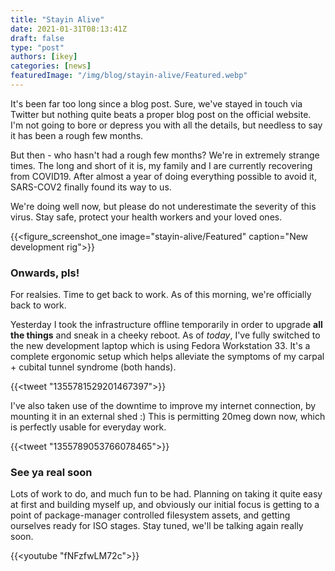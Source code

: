```yaml
---
title: "Stayin Alive"
date: 2021-01-31T08:13:41Z
draft: false
type: "post"
authors: [ikey]
categories: [news]
featuredImage: "/img/blog/stayin-alive/Featured.webp"
---
```


It's been far too long since a blog post. Sure, we've stayed in touch via
Twitter but nothing quite beats a proper blog post on the official website.
I'm not going to bore or depress you with all the details, but needless to
say it has been a rough few months.

But then - who hasn't had a rough few months? We're in extremely strange times.
The long and short of it is, my family and I are currently recovering from COVID19.
After almost a year of doing everything possible to avoid it, SARS-COV2 finally
found its way to us.

We're doing well now, but please do not underestimate the severity of this virus.
Stay safe, protect your health workers and your loved ones.

{{<figure_screenshot_one image="stayin-alive/Featured" caption="New development rig">}}

### Onwards, pls!

For realsies. Time to get back to work. As of this morning, we're officially back to work.

Yesterday I took the infrastructure offline temporarily in order to upgrade **all the things**
and sneak in a cheeky reboot. As of _today_, I've fully switched to the new development laptop
which is using Fedora Workstation 33. It's a complete ergonomic setup which helps alleviate the
symptoms of my carpal + cubital tunnel syndrome (both hands).

{{<tweet "1355781529201467397">}}

I've also taken use of the downtime to improve my internet connection, by mounting it in an external
shed :) This is permitting 20meg down now, which is perfectly usable for everyday work.

{{<tweet "1355789053766078465">}}

### See ya real soon

Lots of work to do, and much fun to be had. Planning on taking it quite easy at first and building myself
up, and obviously our initial focus is getting to a point of package-manager controlled filesystem
assets, and getting ourselves ready for ISO stages. Stay tuned, we'll be talking again really soon.

{{<youtube "fNFzfwLM72c">}}
